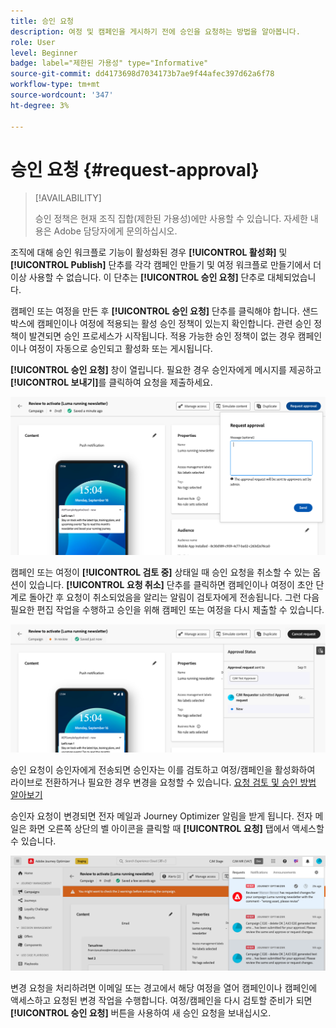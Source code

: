 ```yaml
---
title: 승인 요청
description: 여정 및 캠페인을 게시하기 전에 승인을 요청하는 방법을 알아봅니다.
role: User
level: Beginner
badge: label="제한된 가용성" type="Informative"
source-git-commit: dd4173698d7034173b7ae9f44afec397d62a6f78
workflow-type: tm+mt
source-wordcount: '347'
ht-degree: 3%

---
```



# 승인 요청 {#request-approval}

>[!AVAILABILITY]
>
> 승인 정책은 현재 조직 집합(제한된 가용성)에만 사용할 수 있습니다. 자세한 내용은 Adobe 담당자에게 문의하십시오.

조직에 대해 승인 워크플로 기능이 활성화된 경우 **[!UICONTROL 활성화]** 및 **[!UICONTROL Publish]** 단추를 각각 캠페인 만들기 및 여정 워크플로 만들기에서 더 이상 사용할 수 없습니다. 이 단추는 **[!UICONTROL 승인 요청]** 단추로 대체되었습니다.

캠페인 또는 여정을 만든 후 **[!UICONTROL 승인 요청]** 단추를 클릭해야 합니다. 샌드박스에 캠페인이나 여정에 적용되는 활성 승인 정책이 있는지 확인합니다. 관련 승인 정책이 발견되면 승인 프로세스가 시작됩니다. 적용 가능한 승인 정책이 없는 경우 캠페인이나 여정이 자동으로 승인되고 활성화 또는 게시됩니다.

**[!UICONTROL 승인 요청]** 창이 열립니다. 필요한 경우 승인자에게 메시지를 제공하고 **[!UICONTROL 보내기]**&#x200B;를 클릭하여 요청을 제출하세요.

![](assets/approval-request.png)

캠페인 또는 여정이 **[!UICONTROL 검토 중]** 상태일 때 승인 요청을 취소할 수 있는 옵션이 있습니다. **[!UICONTROL 요청 취소]** 단추를 클릭하면 캠페인이나 여정이 초안 단계로 돌아간 후 요청이 취소되었음을 알리는 알림이 검토자에게 전송됩니다. 그런 다음 필요한 편집 작업을 수행하고 승인을 위해 캠페인 또는 여정을 다시 제출할 수 있습니다.

![](assets/approval-cancel.png)

승인 요청이 승인자에게 전송되면 승인자는 이를 검토하고 여정/캠페인을 활성화하여 라이브로 전환하거나 필요한 경우 변경을 요청할 수 있습니다. [요청 검토 및 승인 방법 알아보기](review-approve-request.md)

승인자 요청이 변경되면 전자 메일과 Journey Optimizer 알림을 받게 됩니다. 전자 메일은 화면 오른쪽 상단의 벨 아이콘을 클릭할 때 **[!UICONTROL 요청]** 탭에서 액세스할 수 있습니다.

![](assets/changes-requested.png)

변경 요청을 처리하려면 이메일 또는 경고에서 해당 여정을 열어 캠페인이나 캠페인에 액세스하고 요청된 변경 작업을 수행합니다. 여정/캠페인을 다시 검토할 준비가 되면 **[!UICONTROL 승인 요청]** 버튼을 사용하여 새 승인 요청을 보내십시오.
